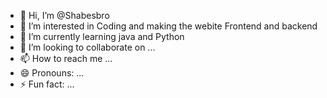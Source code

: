 - 👋 Hi, I’m @Shabesbro
- 👀 I’m interested in Coding and making the webite Frontend and backend
- 🌱 I’m currently learning java and Python
- 💞️ I’m looking to collaborate on ...
- 📫 How to reach me ...
- 😄 Pronouns: ...
- ⚡ Fun fact: ...

<!---
Shabesbro/Shabesbro is a ✨ special ✨ repository because its `README.md` (this file) appears on your GitHub profile.
You can click the Preview link to take a look at your changes.
--->
